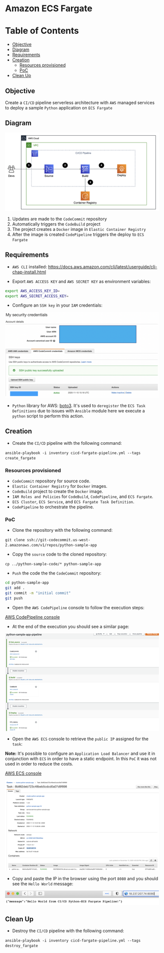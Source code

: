 # Amazon ECS Fargate

# Table of Contents

- [Objective](#objective)
- [Diagram](#diagram)
- [Requirements](#requirements)
- [Creation](#creation)
  * [Resources provisioned](#resources-provisioned)
  * [PoC](#poc)
- [Clean Up](#clean-up)

## Objective

Create a `CI/CD` pipeline serverless architecture with `AWS` managed services to deploy a sample `Python` application on `ECS Fargate`

## Diagram

![digram](img/diagram.png)

1. Updates are made to the `CodeCommit` repository
2. Automatically triggers the `CodeBuild` project
3. The project creates a `Docker` image in `Elastic Container Registry`
4. After the image is created `CodePipeline` triggers the deploy to `ECS Fargate`

## Requirements

- `AWS CLI` installed: https://docs.aws.amazon.com/cli/latest/userguide/cli-chap-install.html

- Export `AWS ACCESS KEY` and `AWS SECRET KEY` as environment variables:

```bash
export AWS_ACCESS_KEY_ID=
export AWS_SECRET_ACCESS_KEY=
```

- Configure an `SSH key` in your `IAM` credentials:

![ssh.png](img/ssh.png)

- `Python` library for AWS: [boto3](https://pypi.org/project/boto3/). It's used to `deregister` the `ECS Task Definitions` due to issues with `Ansible` module here we execute a `python` script to perform this action.

## Creation

- Create the `CI/CD` pipeline with the following command:

`ansible-playbook -i inventory cicd-fargate-pipeline.yml --tags create_fargate`

### Resources provisioned

- `CodeCommit` repository for source code.
- `Elastic Container Registry` for `Docker` images.
- `CodeBuild` project to create the `Docker` image.
- `IAM Roles and Policies` for `CodeBuild`, `CodePipeline`, and `ECS Fargate`.
- `ECS Cluster`, `ECS Service`, and `ECS Fargate Task Definition`.
- `CodePipeline` to orchestrate the pipeline.

### PoC

- Clone the repository with the following command:

`git clone ssh://git-codecommit.us-west-2.amazonaws.com/v1/repos/python-sample-app`

- Copy the `source` code to the cloned repository:

`cp ../python-sample-code/* python-sample-app`

- `Push` the code the the `CodeCommit` repository:

```bash
cd python-sample-app
git add .
git commit -m "initial commit"
git push
```

- Open the `AWS CodePipeline` console to follow the execution steps:

[AWS CodePipeline console](https://us-west-2.console.aws.amazon.com/codesuite/codepipeline/pipelines/python-sample-app-pipeline/view?region=us-west-2)

- At the end of the execution you should see a similar page:

![deploy_success](img/deploy_success.png)

- Open the `AWS ECS` console to retrieve the `public IP` assigned for the `task`: 

**Note:** It's possible to configure an `Application Load Balancer` and use it in conjunction with `ECS` in order to have a static endpoint. In this `PoC` it was not used in order to reduce the costs.

[AWS ECS console](https://us-west-2.console.aws.amazon.com/ecs/home?region=us-west-2#/clusters)

![public_ip](img/public_ip.png)

- Copy and paste the IP in the browser using the port `8080` and you should see the `Hello World` message:

![hello_world](img/hello_world.png)

## Clean Up

- Destroy the `CI/CD` pipeline with the following command:

`ansible-playbook -i inventory cicd-fargate-pipeline.yml --tags destroy_fargate`
